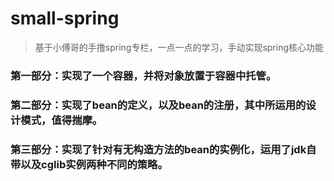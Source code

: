 # small-spring
> 基于小傅哥的手撸spring专栏，一点一点的学习，手动实现spring核心功能
### 第一部分：实现了一个容器，并将对象放置于容器中托管。
### 第二部分：实现了bean的定义，以及bean的注册，其中所运用的设计模式，值得揣摩。
### 第三部分：实现了针对有无构造方法的bean的实例化，运用了jdk自带以及cglib实例两种不同的策略。
